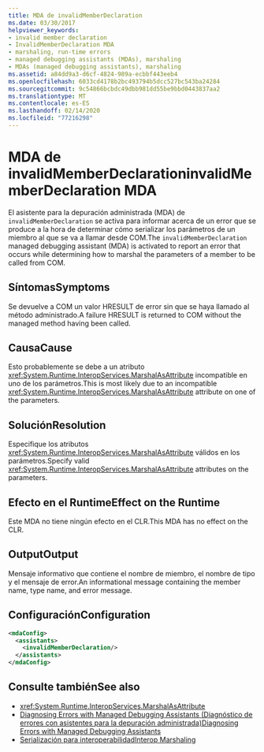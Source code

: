 ```yaml
---
title: MDA de invalidMemberDeclaration
ms.date: 03/30/2017
helpviewer_keywords:
- invalid member declaration
- InvalidMemberDeclaration MDA
- marshaling, run-time errors
- managed debugging assistants (MDAs), marshaling
- MDAs (managed debugging assistants), marshaling
ms.assetid: a84dd9a3-d6cf-4824-989a-ecbbf443eeb4
ms.openlocfilehash: 6033cd4178b2bc493794b5dcc527bc543ba24284
ms.sourcegitcommit: 9c54866bcbdc49dbb981dd55be9bbd0443837aa2
ms.translationtype: MT
ms.contentlocale: es-ES
ms.lasthandoff: 02/14/2020
ms.locfileid: "77216298"
---
```

# <a name="invalidmemberdeclaration-mda"></a><span data-ttu-id="b906c-102">MDA de invalidMemberDeclaration</span><span class="sxs-lookup"><span data-stu-id="b906c-102">invalidMemberDeclaration MDA</span></span>
<span data-ttu-id="b906c-103">El asistente para la depuración administrada (MDA) de `invalidMemberDeclaration` se activa para informar acerca de un error que se produce a la hora de determinar cómo serializar los parámetros de un miembro al que se va a llamar desde COM.</span><span class="sxs-lookup"><span data-stu-id="b906c-103">The `invalidMemberDeclaration` managed debugging assistant (MDA) is activated to report an error that occurs while determining how to marshal the parameters of a member to be called from COM.</span></span>  
  
## <a name="symptoms"></a><span data-ttu-id="b906c-104">Síntomas</span><span class="sxs-lookup"><span data-stu-id="b906c-104">Symptoms</span></span>  
 <span data-ttu-id="b906c-105">Se devuelve a COM un valor HRESULT de error sin que se haya llamado al método administrado.</span><span class="sxs-lookup"><span data-stu-id="b906c-105">A failure HRESULT is returned to COM without the managed method having been called.</span></span>  
  
## <a name="cause"></a><span data-ttu-id="b906c-106">Causa</span><span class="sxs-lookup"><span data-stu-id="b906c-106">Cause</span></span>  
 <span data-ttu-id="b906c-107">Esto probablemente se debe a un atributo <xref:System.Runtime.InteropServices.MarshalAsAttribute> incompatible en uno de los parámetros.</span><span class="sxs-lookup"><span data-stu-id="b906c-107">This is most likely due to an incompatible <xref:System.Runtime.InteropServices.MarshalAsAttribute> attribute on one of the parameters.</span></span>  
  
## <a name="resolution"></a><span data-ttu-id="b906c-108">Solución</span><span class="sxs-lookup"><span data-stu-id="b906c-108">Resolution</span></span>  
 <span data-ttu-id="b906c-109">Especifique los atributos <xref:System.Runtime.InteropServices.MarshalAsAttribute> válidos en los parámetros.</span><span class="sxs-lookup"><span data-stu-id="b906c-109">Specify valid <xref:System.Runtime.InteropServices.MarshalAsAttribute> attributes on the parameters.</span></span>  
  
## <a name="effect-on-the-runtime"></a><span data-ttu-id="b906c-110">Efecto en el Runtime</span><span class="sxs-lookup"><span data-stu-id="b906c-110">Effect on the Runtime</span></span>  
 <span data-ttu-id="b906c-111">Este MDA no tiene ningún efecto en el CLR.</span><span class="sxs-lookup"><span data-stu-id="b906c-111">This MDA has no effect on the CLR.</span></span>  
  
## <a name="output"></a><span data-ttu-id="b906c-112">Output</span><span class="sxs-lookup"><span data-stu-id="b906c-112">Output</span></span>  
 <span data-ttu-id="b906c-113">Mensaje informativo que contiene el nombre de miembro, el nombre de tipo y el mensaje de error.</span><span class="sxs-lookup"><span data-stu-id="b906c-113">An informational message containing the member name, type name, and error message.</span></span>  
  
## <a name="configuration"></a><span data-ttu-id="b906c-114">Configuración</span><span class="sxs-lookup"><span data-stu-id="b906c-114">Configuration</span></span>  
  
```xml  
<mdaConfig>  
  <assistants>  
    <invalidMemberDeclaration/>  
  </assistants>  
</mdaConfig>  
```  
  
## <a name="see-also"></a><span data-ttu-id="b906c-115">Consulte también</span><span class="sxs-lookup"><span data-stu-id="b906c-115">See also</span></span>

- <xref:System.Runtime.InteropServices.MarshalAsAttribute>
- [<span data-ttu-id="b906c-116">Diagnosing Errors with Managed Debugging Assistants (Diagnóstico de errores con asistentes para la depuración administrada)</span><span class="sxs-lookup"><span data-stu-id="b906c-116">Diagnosing Errors with Managed Debugging Assistants</span></span>](diagnosing-errors-with-managed-debugging-assistants.md)
- [<span data-ttu-id="b906c-117">Serialización para interoperabilidad</span><span class="sxs-lookup"><span data-stu-id="b906c-117">Interop Marshaling</span></span>](../interop/interop-marshaling.md)
